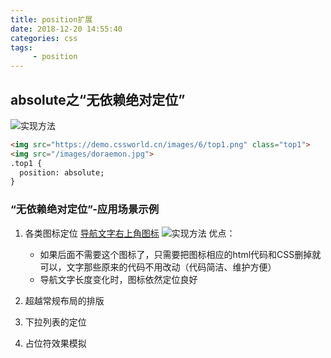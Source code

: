 ```yaml
---
title: position扩展
date: 2018-12-20 14:55:40
categories: css
tags: 
     - position
---
```


## absolute之“无依赖绝对定位”

![实现方法](/images/position/t1.png "absolute")
``` html
<img src="https://demo.cssworld.cn/images/6/top1.png" class="top1">
<img src="/images/doraemon.jpg">
.top1 {
  position: absolute;
}
```
### “无依赖绝对定位”-应用场景示例

1. 各类图标定位
   [导航文字右上角图标](https://demo.cssworld.cn/6/5-5.php)
![实现方法](/images/position/t2.png "导航文字右上角图标")
优点： 
   * 如果后面不需要这个图标了，只需要把图标相应的html代码和CSS删掉就可以，文字那些原来的代码不用改动（代码简洁、维护方便）
   * 导航文字长度变化时，图标依然定位良好

2. 超越常规布局的排版
   
3. 下拉列表的定位
   
4. 占位符效果模拟
